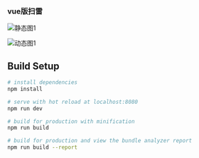 ### vue版扫雷

  ![静态图1](https://github.com/wanhao838088/vue-mine/blob/master/imgs/view.png)
 
  ![动态图1](https://github.com/wanhao838088/vue-mine/blob/master/imgs/test.gif)

## Build Setup

``` bash
# install dependencies
npm install

# serve with hot reload at localhost:8080
npm run dev

# build for production with minification
npm run build

# build for production and view the bundle analyzer report
npm run build --report
```
